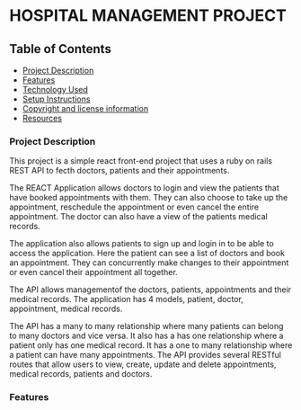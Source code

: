 # HOSPITAL MANAGEMENT PROJECT


## Table of Contents
- [Project Description](#project-description)
- [Features](#features)
- [Technology Used](#technology-used)
- [Setup Instructions](#setup-instructions)
- [Copyright and license information](#copyright-and-license-information)
- [Resources](#resources) 

### Project Description
This project is a simple react front-end project that uses a ruby on rails REST API to fecth doctors, patients and their appointments. 

The REACT Application allows doctors to login and view the patients that have booked appointments with them. They can also choose to take up the appointment, reschedule the appointment or even cancel the entire appointment. The doctor can also have a view of the patients medical records.

The application also allows patients to sign up and login in to be able to access the application. Here the patient can see a list of doctors and book an appointment. They can concurrently make changes to their appointment or even cancel their appointment all together.

The API allows managementof the doctors, patients, appointments and their medical records. The application has 4 models, patient, doctor, appointment, medical records. 

The API has a many to many relationship where many patients can belong to many doctors and vice versa.
It also has a has one relationship where a patient only has one medical record. 
It has a one to many relationship where a patient can have many appointments.
The API provides several RESTful routes that allow users to view, create, update and delete appointments, medical records, patients and doctors.

### Features 


